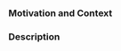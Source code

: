 ### Motivation and Context
<!--- Why is this change required? What problem does it solve? -->
<!--- Please describe in detail any testing instructions or requirements. -->

### Description
<!--- Describe your changes in detail -->
